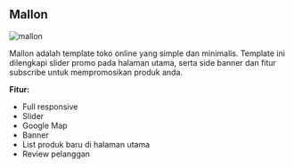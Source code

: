 Mallon
------------

![mallon](https://s3-ap-southeast-1.amazonaws.com/cdn2.jarvis-store.com/img/themes/mallon/mallon-preview.jpg)

Mallon adalah template toko online yang simple dan minimalis. Template ini dilengkapi slider promo pada halaman utama, serta side banner dan fitur subscribe untuk mempromosikan produk anda.

**Fitur:**
 - Full responsive 
 - Slider 
 - Google Map 
 - Banner
 - List produk baru di halaman utama
 - Review pelanggan

